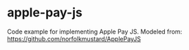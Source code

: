 # apple-pay-js
Code example for implementing Apple Pay JS. Modeled from: https://github.com/norfolkmustard/ApplePayJS